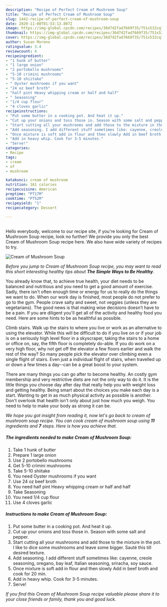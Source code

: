 ```yaml
---
description: "Recipe of Perfect Cream of Mushroom Soup"
title: "Recipe of Perfect Cream of Mushroom Soup"
slug: 1442-recipe-of-perfect-cream-of-mushroom-soup
date: 2020-11-08T01:53:13.807Z
image: https://img-global.cpcdn.com/recipes/36d7d2fad7669f35/751x532cq70/cream-of-mushroom-soup-recipe-main-photo.jpg
thumbnail: https://img-global.cpcdn.com/recipes/36d7d2fad7669f35/751x532cq70/cream-of-mushroom-soup-recipe-main-photo.jpg
cover: https://img-global.cpcdn.com/recipes/36d7d2fad7669f35/751x532cq70/cream-of-mushroom-soup-recipe-main-photo.jpg
author: Susan Moreno
ratingvalue: 3.4
reviewcount: 4
recipeingredient:
- "1 hunk of butter"
- "1 large onion"
- "2 portobello mushrooms"
- "5-10 crimini mushrooms"
- "5-10 shiitake"
- " Oyster mushrooms if you want"
- "24 oz beef broth"
- "half pint Heavy whipping cream or half and half"
- " Seasoning"
- "1/4 cup flour"
- "4 cloves garlic"
recipeinstructions:
- "Put some butter in a cooking pot. And heat it up."
- "Cut up your onions and toss those in. Season with some salt and pepper."
- "Start cutting all your mushrooms and add those to the mixture in the pot. I like to dice some mushrooms and leave some bigger. Sauté this till desired texture."
- "Add seasoning. I add different stuff sometimes like: cayenne, creole seasoning, oregano, bay leaf, Italian seasoning, sriracha, soy sauce."
- "Once mixture is soft add in flour and then slowly Add in beef broth and cook for 20 min."
- "Add in heavy whip. Cook for 3-5 minutes."
- "Serve!"
categories:
- Recipe
tags:
- cream
- of
- mushroom

katakunci: cream of mushroom 
nutrition: 161 calories
recipecuisine: American
preptime: "PT17M"
cooktime: "PT52M"
recipeyield: "1"
recipecategory: Dessert

---
```

<br>
Hello everybody, welcome to our recipe site, if you're looking for Cream of Mushroom Soup recipe, look no further! We provide you only the best Cream of Mushroom Soup recipe here. We also have wide variety of recipes to try.
<br>


![Cream of Mushroom Soup](https://img-global.cpcdn.com/recipes/36d7d2fad7669f35/751x532cq70/cream-of-mushroom-soup-recipe-main-photo.jpg)

<i>Before you jump to Cream of Mushroom Soup recipe, you may want to read this short interesting healthy tips about <strong>The Simple Ways to Be Healthy</strong>.</i>

You already know that, to achieve true health, your diet needs to be balanced and nutritious and you need to get a good amount of exercise. Sadly, there isn't often enough time or energy for us to really do the things we want to do. When our work day is finished, most people do not prefer to go to the gym. People crave salty and sweet, not veggies (unless they are vegetarians). The good news is that making wise decisions doesn’t have to be a pain. If you are diligent you'll get all of the activity and healthy food you need. Here are some hints to be as healthful as possible.

Climb stairs. Walk up the stairs to where you live or work as an alternative to using the elevator. While this will be difficult to do if you live on or if your job is on a seriously high level floor in a skyscraper, taking the stairs to a home or office on, say, the fifth floor is completely do-able. If you do work on a very high floor, why not get off the elevator a few floors earlier and walk the rest of the way? So many people pick the elevator over climbing even a single flight of stairs. Even just a individual flight of stairs, when travelled up or down a few times a day--can be a great boost to your system. 

There are many things you can go after to become healthy. An costly gym membership and very restrictive diets are not the only way to do it. It is the little things you choose day after day that really help you with weight loss and getting healthy. Being smart about the choices you make each day is a start. Wanting to get in as much physical activity as possible is another. Don't overlook that health isn't only about just how much you weigh. You need to help to make your body as strong it can be. 


<i>We hope you got insight from reading it, now let's go back to cream of mushroom soup recipe. You can cook cream of mushroom soup using <strong>11</strong> ingredients and <strong>7</strong> steps. Here is how you achieve that.
</i>

##### The ingredients needed to make Cream of Mushroom Soup:

1. Take 1 hunk of butter
1. Prepare 1 large onion
1. Use 2 portobello mushrooms
1. Get 5-10 crimini mushrooms
1. Take 5-10 shiitake
1. You need  Oyster mushrooms if you want
1. Use 24 oz beef broth
1. You need half pint Heavy whipping cream or half and half
1. Take  Seasoning
1. You need 1/4 cup flour
1. Use 4 cloves garlic


##### Instructions to make Cream of Mushroom Soup:

1. Put some butter in a cooking pot. And heat it up.
1. Cut up your onions and toss those in. Season with some salt and pepper.
1. Start cutting all your mushrooms and add those to the mixture in the pot. I like to dice some mushrooms and leave some bigger. Sauté this till desired texture.
1. Add seasoning. I add different stuff sometimes like: cayenne, creole seasoning, oregano, bay leaf, Italian seasoning, sriracha, soy sauce.
1. Once mixture is soft add in flour and then slowly Add in beef broth and cook for 20 min.
1. Add in heavy whip. Cook for 3-5 minutes.
1. Serve!


<i>If you find this Cream of Mushroom Soup recipe valuable please share it to your close friends or family, thank you and good luck.</i>

